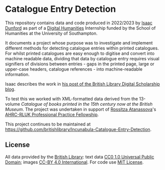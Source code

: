 # Catalogue Entry Detection

This repository contains data and code produced in 2022/2023 by [Isaac Dunford](https://github.com/Mr-Esweg) as part of a [Digital Humanities](http://digitalhumanities.soton.ac.uk/) Internship funded by the School of Humanities at the University of Southampton.

It documents a project whose purpose was to investigate and implement different methods for detecting catalogue entries within printed catalogues. For whilst printed catalogues are easy enough to digitise and convert into machine readable data, dividing that data by catalogue entry requires visual signifiers of divisions between entries - gaps in the printed page, large or upper-case headers, catalogue references - into machine-readable information.

Isaac describes the work in [his post of the British Library Digital Scholarship blog](https://blogs.bl.uk/digital-scholarship/2023/05/detecting-catalogue-entries-in-printed-catalogue-data.html).

To test this we worked with XML-formatted data derived from the 13-volume *Catalogue of books printed in the 15th century now at the British Museum*. The project was undertaken in support of [Rossitza Atanassova](https://www.bl.uk/people/experts/rossitza-atanassova)'s [AHRC-RLUK Professional Practice Fellowship](https://blogs.bl.uk/digital-scholarship/2022/11/my-ahrc-rluk-professional-practice-fellowship-phase-one.html).

This project continues to be maintained at https://github.com/britishlibrary/Incunabula-Catalogue-Entry-Detection.

## License

All data provided by the [British Library](https://creativecommons.org/licenses/by/4.0/): text data [CC0 1.0 Universal Public Domain](https://creativecommons.org/publicdomain/zero/1.0/); images [CC-BY 4.0 International](https://creativecommons.org/licenses/by/4.0/). For code use [MIT License](https://mit-license.org/).
